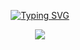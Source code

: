 <p align="center">
  <a href="https://git.io/typing-svg">
    <img src="https://readme-typing-svg.demolab.com?font=Fira+Code&pause=1000&width=435&lines=Software+Engineer;System+Administrator;AD+Engineer;IDM+Engineer" alt="Typing SVG" />
  </a>
</p>

<p align="center">
  <a href="https://skillicons.dev">
    <img src="https://skillicons.dev/icons?i=powershell,bash,ansible,jenkins,openshift,kubernetes,docker,postgres,kali,vim" />
  </a>
</p>
